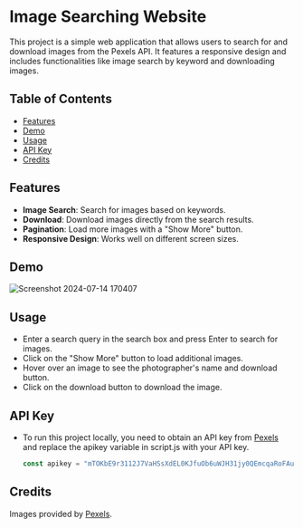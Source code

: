 # Image Searching Website

This project is a simple web application that allows users to search for and download images from the Pexels API. It features a responsive design and includes functionalities like image search by keyword and downloading images.

## Table of Contents

- [Features](#features)
- [Demo](#demo)
- [Usage](#usage)
- [API Key](#api-key)
- [Credits](#credits)

## Features

- **Image Search**: Search for images based on keywords.
- **Download**: Download images directly from the search results.
- **Pagination**: Load more images with a "Show More" button.
- **Responsive Design**: Works well on different screen sizes.


## Demo

![Screenshot 2024-07-14 170407](https://github.com/user-attachments/assets/db16c564-98fb-47b0-b7ff-056e533ce579)

## Usage
- Enter a search query in the search box and press Enter to search for images.
- Click on the "Show More" button to load additional images.
- Hover over an image to see the photographer's name and download button.
- Click on the download button to download the image.

## API Key
- To run this project locally, you need to obtain an API key from [Pexels](https://www.pexels.com/) and replace the apikey variable in script.js with your API key.
  
  ```js
  const apikey = "mTOKbE9r3112J7VaHSsXdEL0KJfuOb6uWJH31jy0QEmcqaRoFAuuBaKk";


## Credits
Images provided by [Pexels](https://www.pexels.com/).

